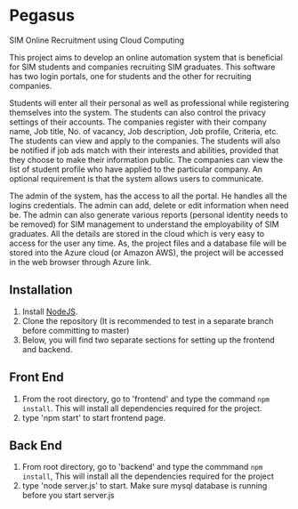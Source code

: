 # Pegasus
SIM Online Recruitment using Cloud Computing

This project aims to develop an online automation system that is beneficial for SIM students and companies recruiting SIM graduates. This software has two login portals, one for students and the other for recruiting companies.

Students will enter all their personal as well as professional while registering themselves into the system. The students can also control the privacy settings of their accounts. The companies register with their company name, Job title, No. of vacancy, Job description, Job profile, Criteria, etc. The students can view and apply to the companies. The students will also be notified if job ads match with their interests and abilities, provided that they choose to make their information public. The companies can view the list of student profile who have applied to the particular company. An optional requirement is that the system allows users to communicate.

The admin of the system, has the access to all the portal. He handles all the logins credentials. The admin can add, delete or edit information when need be. The admin can also generate various reports (personal identity needs to be removed) for SIM management to understand the employability of SIM graduates.
All the details are stored in the cloud which is very easy to access for the user any time. As, the project files and a database file will be stored into the Azure cloud (or Amazon AWS), the project will be accessed in the web browser through Azure link.

## Installation

1. Install [NodeJS](https://nodejs.org/en/download/).
2. Clone the repository (It is recommended to test in a separate branch before committing to master)
3. Below, you will find two separate sections for setting up the frontend and backend.

## Front End
1. From the root directory, go to 'frontend' and type the command ```npm install```.
   This will install all dependencies required for the project.
2. type 'npm start' to start frontend page.

## Back End
1. From root directory, go to 'backend' and type the commmand ```npm install```,
   This will install all the dependencies required for the project
2. type 'node server.js' to start.
   Make sure mysql database is running before you start server.js
